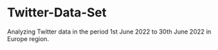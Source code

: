 # Twitter-Data-Set
Analyzing Twitter data in the period 1st June 2022 to 30th June 2022 in Europe region.  
